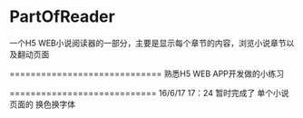 # PartOfReader
一个H5 WEB小说阅读器的一部分，主要是显示每个章节的内容，浏览小说章节以及翻动页面


=============================
熟悉H5 WEB APP开发做的小练习


============================
16/6/17 17：24
暂时完成了 单个小说页面的 换色换字体
